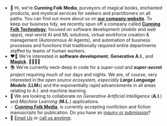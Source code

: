 - 💫 Hi, we're **Cunning Folk Media**, purveyors of magical books, enchanted products, and mystical services for seekers and practitioners on all paths. You can find out more about us on [**our company website**](http://cunningfolk.media). To keep our business tidy, we recently spun off a company called [**Cunning Folk Technology**](https://cunningfolk.tech), focused on software development (_mobile and web apps_), real-world AI and ML solutions, virtual workforce creation & management (Autonomous AI Agents), and automation of business processes and functions that traditionally required entire departments staffed by teams of human workers.
- ❤️‍🔥 We're interested in **software development**, **Generative A.I.**, and [**Magick**](https://en.wikipedia.org/wiki/Magic_%28supernatural%29?wprov=sfla1). 🧙🏻‍♂️✨
- 📚 We're currently neck-deep in code for a _super-cool_ and **_super-secret_** project requiring much of our days and nights. We are, of course, very interested in the *open source ecosystem, especially **Large Language Models*** (**LLM**s) and the exponentially rapid advancements in all areas relating to A.I. and machine learning.
- 🤝 We are looking to collaborate on *Generative Artificial Intelligence* (**A.I.**) and *Machine Learning* (**M.L.**) applications.
- 💡 [**Cunning Folk Media**](http://cunningfolk.media), is currently accepting nonfiction and fiction manuscripts for publication. Do you have an [inquiry or submission](mailto:submissions@cunningfolk.media)? 
- 📨 [Email Us](mailto:contact@cunningfolk.media) or [call us anytime](tel:+16174017810).
